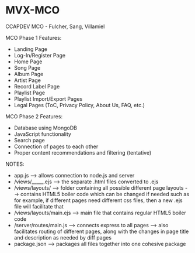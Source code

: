 # MVX-MCO
CCAPDEV MCO - Fulcher, Sang, Villamiel

MCO Phase 1 Features:

- Landing Page
- Log-In/Register Page
- Home Page
- Song Page
- Album Page
- Artist Page
- Record Label Page
- Playlist Page
- Playlist Import/Export Pages
- Legal Pages (ToC, Privacy Policy, About Us, FAQ, etc.)
  
MCO Phase 2 Features:
- Database using MongoDB
- JavaScript functionality
- Search page
- Connection of pages to each other
- Proper content recommendations and filtering (tentative)

NOTES:
- app.js                  --> allows connection to node.js and server
- /views/_____.ejs        --> the separate .html files converted to .ejs
- /views/layouts/         --> folder containing all possible different page layouts
                             --> contains HTML5 boiler code which can be changed if needed such as for example, if different pages need different css files, then a new .ejs file will facilitate that
- /views/layouts/main.ejs --> main file that contains regular HTML5 boiler code
- /server/routes/main.js  --> connects express to all pages
                             --> also facilitates routing of different pages, along with the changes in page title and description as needed by diff pages
- package.json            --> packages all files together into one cohesive package